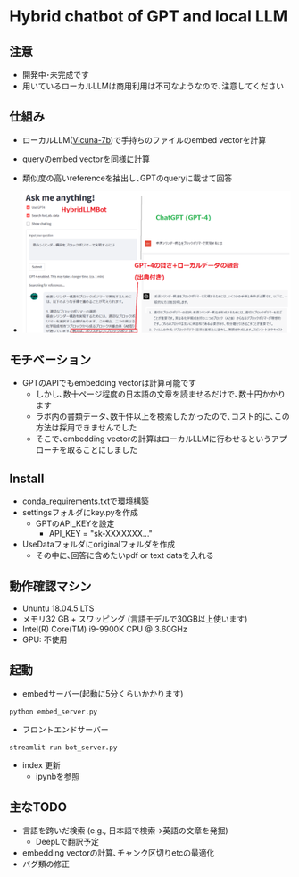 # Hybrid chatbot of GPT and local LLM
## 注意
- 開発中･未完成です
- 用いているローカルLLMは商用利用は不可なようなので､注意してください

## 仕組み
- ローカルLLM([Vicuna-7b](https://huggingface.co/AlekseyKorshuk/vicuna-7b))で手持ちのファイルのembed vectorを計算
- queryのembed vectorを同様に計算
- 類似度の高いreferenceを抽出し､GPTのqueryに載せて回答

- ![](images/demo.png)


## モチベーション
- GPTのAPIでもembedding vectorは計算可能です
  - しかし､数十ページ程度の日本語の文章を読ませるだけで､数十円かかります
  - ラボ内の書類データ､数千件以上を検索したかったので､コスト的に､この方法は採用できませんでした
  - そこで､embedding vectorの計算はローカルLLMに行わせるというアプローチを取ることにしました

## Install
- conda_requirements.txtで環境構築
- settingsフォルダにkey.pyを作成
  - GPTのAPI_KEYを設定
    - API_KEY = "sk-XXXXXXX..."
- UseDataフォルダにoriginalフォルダを作成
  - その中に､回答に含めたいpdf or text dataを入れる

## 動作確認マシン
- Ununtu 18.04.5 LTS
- メモリ32 GB + スワッピング (言語モデルで30GB以上使います)
- Intel(R) Core(TM) i9-9900K CPU @ 3.60GHz
- GPU: 不使用

## 起動
- embedサーバー(起動に5分くらいかかります)
```
python embed_server.py
```
- フロントエンドサーバー
```
streamlit run bot_server.py
``` 
- index 更新
  - ipynbを参照

## 主なTODO
- 言語を跨いだ検索 (e.g., 日本語で検索→英語の文章を発掘)
    - DeepLで翻訳予定
- embedding vectorの計算､チャンク区切りetcの最適化
- バグ類の修正